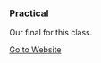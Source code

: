 ### Practical

Our final for this class.

<a href="http://yeramirez.github.io/dws1/Ramirez_Yanely_Practical/layout.html" target="_blank">Go to Website</a>
